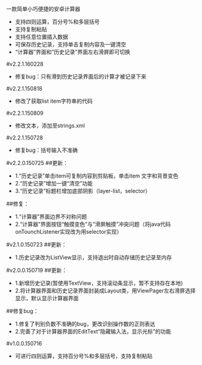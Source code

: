 一款简单小巧便捷的安卓计算器

- 支持四则运算，百分号%和多层括号
- 支持复制粘贴
- 支持任意位置插入数据
- 可保存历史记录，支持单击复制内容及一键清空
- “计算器”界面和“历史记录”界面左右滑屏即可切换

#v2.2.1.160228
- 修复bug：只有滑到历史记录界面后的计算才被记录下来

#v2.2.1.150818
- 修改了获取list item字符串的代码

#v2.2.1.150809
- 修改文本，添加至strings.xml

#v2.2.1.150728
- 修复bug：括号输入不准确

#v2.2.0.150725
##更新：
- 1.“历史记录”单击item可复制内容到剪贴板，单击item 文字和背景变色
- 2.“历史记录”增加一键“清空”功能
- 3.“历史记录”标题栏增加底部阴影（layer-list，selector）

##修复：
- 1.“计算器”界面边界不对称问题
- 2.“计算器”界面按钮“触摸变色”与“滑屏触摸”冲突问题（将java代码onTounchListener实现改为用selector实现）

#v2.1.0.150723
##更新：
- 1.历史记录改为ListView显示，支持退出时自动存储历史记录至内存

#v2.0.0.150719
##更新：
- 1.新增历史记录(暂使用TextView，支持滚动条显示，暂不支持存在本地)
- 2.将计算器界面和历史记录界面封装成Layout类，用ViewPager左右滑屏选择显示，默认显示计算器界面

##修复bug：
- 1.修复了判别负数不准确的bug，更改识别操作数的正则表达
- 2.完善了对于计算器界面的EditText“隐藏输入法，显示光标”的功能

#v1.0.0.150716
- 可进行四则运算，支持百分号%和多层括号，支持复制粘贴